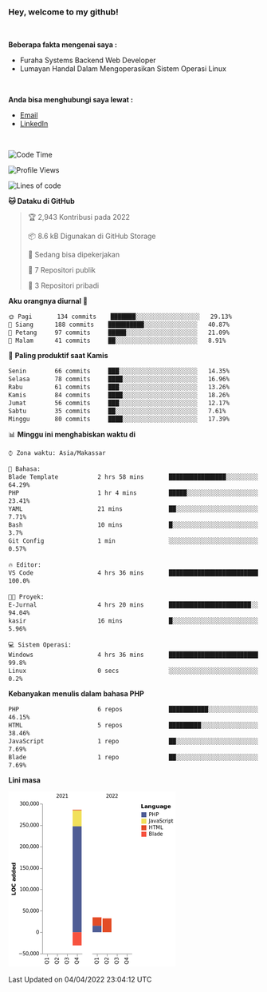 <h3>Hey, welcome to my github!</h3>

<br>

<p><strong>Beberapa fakta mengenai saya :</strong></p>

<ul>
  <li>Furaha Systems Backend Web Developer</li>
  <li>Lumayan Handal Dalam Mengoperasikan Sistem Operasi Linux</li>
</ul>

<br>

<p><strong>Anda bisa menghubungi saya lewat :</strong></p>

<ul>
  <li><a href="mailto:renaldiapriyanto419@gmail.com">Email</a></li>
  <li><a href="https://www.linkedin.com/in/renaldi-kadang-314314206/">LinkedIn</a></li>
</ul>

<br>

<!--START_SECTION:waka-->
![Code Time](http://img.shields.io/badge/Code%20Time-51%20hrs%2055%20mins-blue)

![Profile Views](http://img.shields.io/badge/Profil%20dilihat-2-blue)

![Lines of code](https://img.shields.io/badge/Sejak%20Hello%20World%20aku%20telah%20menulis-323%20Thousand%20baris%20kode-blue)

**🐱 Dataku di GitHub** 

> 🏆 2,943 Kontribusi pada 2022
 > 
> 📦 8.6 kB Digunakan di GitHub Storage 
 > 
> 💼 Sedang bisa dipekerjakan
 > 
> 📜 7 Repositori publik 
 > 
> 🔑 3 Repositori pribadi  
 > 
**Aku orangnya diurnal 🐤** 

```text
🌞 Pagi       134 commits    ███████░░░░░░░░░░░░░░░░░░   29.13% 
🌆 Siang      188 commits    ██████████░░░░░░░░░░░░░░░   40.87% 
🌃 Petang     97 commits     █████░░░░░░░░░░░░░░░░░░░░   21.09% 
🌙 Malam      41 commits     ██░░░░░░░░░░░░░░░░░░░░░░░   8.91%

```
📅 **Paling produktif saat Kamis** 

```text
Senin        66 commits     ███░░░░░░░░░░░░░░░░░░░░░░   14.35% 
Selasa       78 commits     ████░░░░░░░░░░░░░░░░░░░░░   16.96% 
Rabu         61 commits     ███░░░░░░░░░░░░░░░░░░░░░░   13.26% 
Kamis        84 commits     ████░░░░░░░░░░░░░░░░░░░░░   18.26% 
Jumat        56 commits     ███░░░░░░░░░░░░░░░░░░░░░░   12.17% 
Sabtu        35 commits     ██░░░░░░░░░░░░░░░░░░░░░░░   7.61% 
Minggu       80 commits     ████░░░░░░░░░░░░░░░░░░░░░   17.39%

```


📊 **Minggu ini menghabiskan waktu di** 

```text
⌚︎ Zona waktu: Asia/Makassar

💬 Bahasa: 
Blade Template           2 hrs 58 mins       ████████████████░░░░░░░░░   64.29% 
PHP                      1 hr 4 mins         █████░░░░░░░░░░░░░░░░░░░░   23.41% 
YAML                     21 mins             ██░░░░░░░░░░░░░░░░░░░░░░░   7.71% 
Bash                     10 mins             █░░░░░░░░░░░░░░░░░░░░░░░░   3.7% 
Git Config               1 min               ░░░░░░░░░░░░░░░░░░░░░░░░░   0.57%

🔥 Editor: 
VS Code                  4 hrs 36 mins       █████████████████████████   100.0%

🐱‍💻 Proyek: 
E-Jurnal                 4 hrs 20 mins       ███████████████████████░░   94.04% 
kasir                    16 mins             █░░░░░░░░░░░░░░░░░░░░░░░░   5.96%

💻 Sistem Operasi: 
Windows                  4 hrs 36 mins       █████████████████████████   99.8% 
Linux                    0 secs              ░░░░░░░░░░░░░░░░░░░░░░░░░   0.2%

```

**Kebanyakan menulis dalam bahasa PHP** 

```text
PHP                      6 repos             ███████████░░░░░░░░░░░░░░   46.15% 
HTML                     5 repos             █████████░░░░░░░░░░░░░░░░   38.46% 
JavaScript               1 repo              ██░░░░░░░░░░░░░░░░░░░░░░░   7.69% 
Blade                    1 repo              ██░░░░░░░░░░░░░░░░░░░░░░░   7.69%

```


**Lini masa**

![Chart not found](https://raw.githubusercontent.com/Sylent-Sys/Sylent-Sys/main/charts/bar_graph.png) 


 Last Updated on 04/04/2022 23:04:12 UTC
<!--END_SECTION:waka-->
